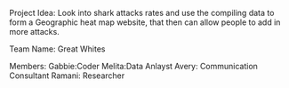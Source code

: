 Project Idea: Look into shark attacks rates and use the compiling data to form a Geographic heat map website, that then can allow people to add in more attacks.


Team Name: Great Whites


Members:
Gabbie:Coder
Melita:Data Anlayst
Avery: Communication Consultant
Ramani: Researcher
